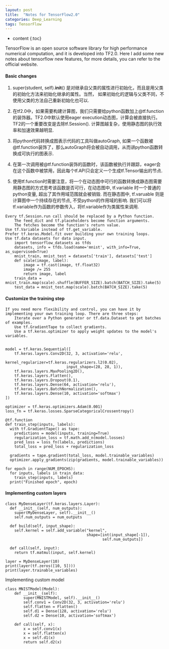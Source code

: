 ```yaml
---
layout: post
title:  "Notes for TensorFlow2.0"
categories: Deep_Learning
tags: TensorFlow
--- 
```


* content
{:toc}


TensorFlow is an open source software library for high performance numerical computation, and it is developed into TF2.0. Here I add some new notes about tensorflow new features, for more details, you can refer to the official website.




#### **Basic changes**

1.	super(student, self).__init__() 是对继承自父类的属性进行初始化，而且是用父类的初始化方法来初始化继承的属性。当然， 如果初始化的逻辑与父类不同，不使用父类的方法自己重新初始化也可以.

2.	在tf2.0中，如果需要构建计算图，我们只需要给python函数加上\@tf.function的装饰器。TF2.0中默认使用eager execution动态图，计算会被直接执行。TF2的一个重要改变是去除tf.Session(). 计算图越复杂，使用静态图的执行效率和加速效果越明显.

3.	将python代码转换成图表示代码的工具叫做autoGraph, 如果一个函数被\@tf.function装饰了，那么autoGraph将会被自动调用，从而讲python函数转换成可执行的图表示.

4.	在第一次调用被\@tf.function装饰的函数时，该函数被执行并跟踪，eager会在这个函数中被禁用，因此每个tf.API只会定义一个生成tf.Tensor输出的节点.

5.	使用tf.function时需要注意，将一个在动态图中可行的函数转换成静态图需要用静态图的方式思考该函数是否可行，在动态图中, tf.variable 时一个普通的python变量, 超出了其作用域范围就会被销毁. 而在静态图中, tf.varuable 则是计算图中一个持续存在的节点, 不受python的作用域的影响.  我们可以将tf.variable作为函数的参数传入，将tf.variable作为类属性来调用.

```
Every tf.Session.run call should be replaced by a Python function.
    The feed_dict and tf.placeholders become function arguments.
    The fetches become the function's return value.
Use tf.Variable instead of tf.get_variable.
Prefer tf.keras.Model.fit over building your own training loops.
Use tf.data datasets for data input. 
    import tensorflow_datasets as tfds
    datasets, info = tfds.load(name='mnist', with_info=True, as_supervised=True)
    mnist_train, mnist_test = datasets['train'], datasets['test']
    def scale(image, label):
        image = tf.cast(image, tf.float32)
        image /= 255
        return image, label
    train_data = mnist_train.map(scale).shuffle(BUFFER_SIZE).batch(BATCH_SIZE).take(5)
    test_data = mnist_test.map(scale).batch(BATCH_SIZE).take(5)
```

#### **Customize the training step**
```
If you need more flexibility and control, you can have it by implementing your own training loop. There are three steps:
    Iterate over a Python generator or tf.data.Dataset to get batches of examples.
    Use tf.GradientTape to collect gradients.
    Use a tf.keras.optimizer to apply weight updates to the model's variables.


model = tf.keras.Sequential([
    tf.keras.layers.Conv2D(32, 3, activation='relu',
                           kernel_regularizer=tf.keras.regularizers.l2(0.02),
                           input_shape=(28, 28, 1)),
    tf.keras.layers.MaxPooling2D(),
    tf.keras.layers.Flatten(),
    tf.keras.layers.Dropout(0.1),
    tf.keras.layers.Dense(64, activation='relu'),
    tf.keras.layers.BatchNormalization(),
    tf.keras.layers.Dense(10, activation='softmax')
])

optimizer = tf.keras.optimizers.Adam(0.001)
loss_fn = tf.keras.losses.SparseCategoricalCrossentropy()

@tf.function
def train_step(inputs, labels):
  with tf.GradientTape() as tape:
    predictions = model(inputs, training=True)
    regularization_loss = tf.math.add_n(model.losses)
    pred_loss = loss_fn(labels, predictions)
    total_loss = pred_loss + regularization_loss

  gradients = tape.gradient(total_loss, model.trainable_variables)
  optimizer.apply_gradients(zip(gradients, model.trainable_variables))

for epoch in range(NUM_EPOCHS):
  for inputs, labels in train_data:
    train_step(inputs, labels)
  print("Finished epoch", epoch)
```

#### **Implementing custom layers**
```
class MyDenseLayer(tf.keras.layers.Layer):
  def __init__(self, num_outputs):
    super(MyDenseLayer, self).__init__()
    self.num_outputs = num_outputs
    
  def build(self, input_shape):
    self.kernel = self.add_variable("kernel", 
                                    shape=[int(input_shape[-1]), 
                                           self.num_outputs])
    
  def call(self, input):
    return tf.matmul(input, self.kernel)
  
layer = MyDenseLayer(10)
print(layer(tf.zeros([10, 5])))
print(layer.trainable_variables)
```
Implementing custom model
```
class MNISTModel(Model):
    def __init__(self):
        super(MNISTModel, self).__init__()
        self.conv1 = Conv2D(32, 3, activation='relu')
        self.flatten = Flatten()
        self.d1 = Dense(128, activation='relu')
        self.d2 = Dense(10, activation='softmax')

    def call(self, x):
        x = self.conv1(x)
        x = self.flatten(x)
        x = self.d1(x)
        return self.d2(x)
```